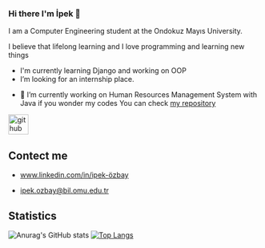 ### Hi there I'm İpek 👋
I am a Computer Engineering student at the Ondokuz Mayıs University.               

  I believe that lifelong learning and 
  I love programming and learning new things       
  * I'm currently learning Django and working on OOP
*  I’m looking for an internship place.

- 🔭 I’m currently working on Human Resources Management System with Java  if you wonder my codes You can check  [my repository]( https://github.com/ipekozbay/HRMS)


[<img src='https://cdn.jsdelivr.net/npm/simple-icons@3.0.1/icons/github.svg' alt='github' height='40'>](https://github.com/ipekozbay)  


## Contect me
* www.linkedin.com/in/ipek-özbay

* ipek.ozbay@bil.omu.edu.tr

## Statistics

   ![Anurag's GitHub stats](https://github-readme-stats.vercel.app/api?username=ipekozbay&show_icons=true&theme=compact)
   [![Top Langs](https://github-readme-stats.vercel.app/api/top-langs/?username=ipekozbay&layout=compact)](https://github.com/anuraghazra/github-readme-stats)
 
  



